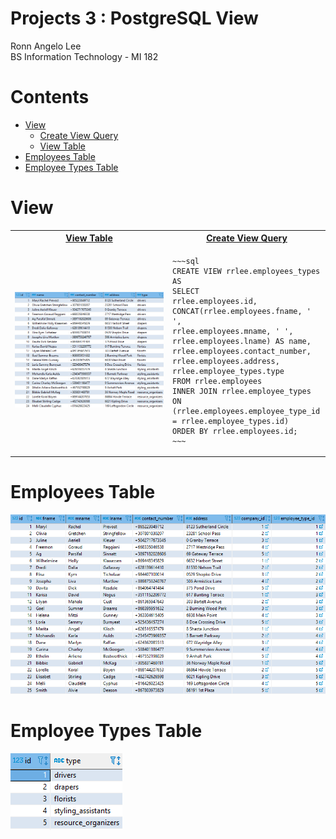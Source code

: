# Projects 3 : PostgreSQL View

Ronn Angelo Lee  
BS Information Technology - MI 182  

# Contents

- [View](#view)
    - [Create View Query](#create-view-query)
    - [View Table](#view-table)
- [Employees Table](#employees-table)
- [Employee Types Table](#employee-types-table)

<h1 id="view">View</h1>
    <table>
        <tr width="100%">
            <th id="view-table" width="50%"><a href="screenshots/view-table.png" target="_blank">View Table</a></th>
            <th id="create-view-query" width="50%"><a href="view.sql" target="_blank">Create View Query</a></th>
        </tr>
        <tr idth="100%">
            <td width="50%"><img src="screenshots/view-table.png" alt="View Table" /></td>
            <td width="50%">

    ~~~sql
    CREATE VIEW rrlee.employees_types AS
    SELECT
    rrlee.employees.id,
    CONCAT(rrlee.employees.fname, ' ',
    rrlee.employees.mname, ' ', rrlee.employees.lname) AS name,
    rrlee.employees.contact_number,
    rrlee.employees.address,
    rrlee.employee_types.type
    FROM rrlee.employees
    INNER JOIN rrlee.employee_types ON
    (rrlee.employees.employee_type_id = rrlee.employee_types.id)
    ORDER BY rrlee.employees.id;
    ~~~
</tr>
</table>

<h1 id="employees-table">Employees Table</h1>
<img src="screenshots/employees-table.png" alt="Employees Table" />

<h1 id="employee-types-table">Employee Types Table</h1>
<img src="screenshots/employee-types-table.png" alt="Employee Types Table" />